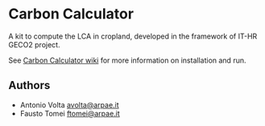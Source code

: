 # Carbon Calculator
A kit to compute the LCA in cropland, developed in the framework of IT-HR GECO2 project.

See [Carbon Calculator wiki](https://github.com/ARPA-SIMC/carbonCalculator/wiki) for more information on installation and run.


## Authors
- Antonio Volta avolta@arpae.it
- Fausto Tomei ftomei@arpae.it
